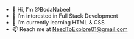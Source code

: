 - 👋 Hi, I’m @BodaNabeel
- 👀 I’m interested in Full Stack Development
- 🌱 I’m currently learning HTML & CSS
- 📫 Reach me at NeedToExplore01@gmail.com

